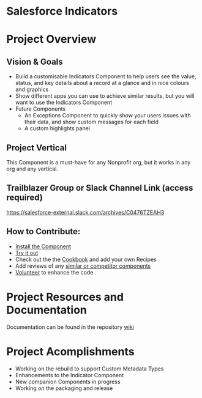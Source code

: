 # Salesforce Indicators

# Project Overview
## Vision & Goals
* Build a customisable Indicators Component to help users see the value, status, and key details about a record at a glance and in nice colours and graphics 
* Show different apps you can use to achieve similar results, but you will want to use the Indicators Component
* Future Components
  * An Exceptions Component to quickly show your users issues with their data, and show custom messages for each field
  * A custom highlights panel

## Project Vertical
This Component is a must-have for any Nonprofit org, but it works in any org and any vertical. 

## Trailblazer Group or Slack Channel Link (access required)
https://salesforce-external.slack.com/archives/C0476TZEAH3

## How to Contribute:
- [Install the Component](/wiki/Installing-Salesforce-Indicators)
- [Try it out](/wiki/Indicator-Bundle)
- Check out the the [Cookbook](/wiki/Cookbook) and add your own Recipes
- Add reviews of any [similar or competitor components](/wiki/Other-Components)
- [Volunteer](/wiki/How-to-Volunteer) to enhance the code

# Project Resources and Documentation
Documentation can be found in the repository [wiki](/wiki)

# Project Acomplishments
* Working on the rebuild to support Custom Metadata Types
* Enhancements to the Indicator Component
* New companion Components in progress
* Working on the packaging and release


